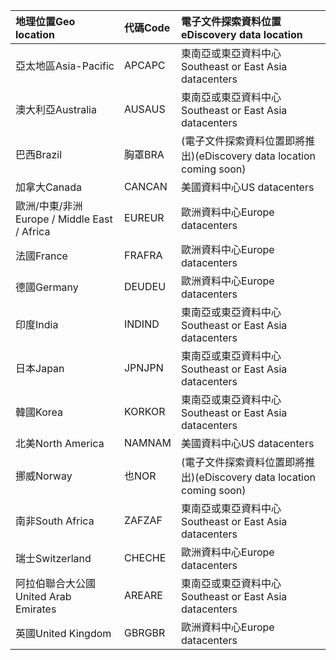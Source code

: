 
|  <span data-ttu-id="e1b91-101">地理位置</span><span class="sxs-lookup"><span data-stu-id="e1b91-101">Geo location</span></span>               |  <span data-ttu-id="e1b91-102">代碼</span><span class="sxs-lookup"><span data-stu-id="e1b91-102">Code</span></span>  |  <span data-ttu-id="e1b91-103">電子文件探索資料位置</span><span class="sxs-lookup"><span data-stu-id="e1b91-103">eDiscovery data location</span></span>        |
|:----------------------------|:-------|:---------------------------------|
|<span data-ttu-id="e1b91-104">亞太地區</span><span class="sxs-lookup"><span data-stu-id="e1b91-104">Asia-Pacific</span></span>                 |<span data-ttu-id="e1b91-105">APC</span><span class="sxs-lookup"><span data-stu-id="e1b91-105">APC</span></span>     |<span data-ttu-id="e1b91-106">東南亞或東亞資料中心</span><span class="sxs-lookup"><span data-stu-id="e1b91-106">Southeast or East Asia datacenters</span></span>|
|<span data-ttu-id="e1b91-107">澳大利亞</span><span class="sxs-lookup"><span data-stu-id="e1b91-107">Australia</span></span>                    |<span data-ttu-id="e1b91-108">AUS</span><span class="sxs-lookup"><span data-stu-id="e1b91-108">AUS</span></span>     |<span data-ttu-id="e1b91-109">東南亞或東亞資料中心</span><span class="sxs-lookup"><span data-stu-id="e1b91-109">Southeast or East Asia datacenters</span></span>|
|<span data-ttu-id="e1b91-110">巴西</span><span class="sxs-lookup"><span data-stu-id="e1b91-110">Brazil</span></span>                       |<span data-ttu-id="e1b91-111">胸罩</span><span class="sxs-lookup"><span data-stu-id="e1b91-111">BRA</span></span>     |<span data-ttu-id="e1b91-112">(電子文件探索資料位置即將推出)</span><span class="sxs-lookup"><span data-stu-id="e1b91-112">(eDiscovery data location coming soon)</span></span>|
|<span data-ttu-id="e1b91-113">加拿大</span><span class="sxs-lookup"><span data-stu-id="e1b91-113">Canada</span></span>                       |<span data-ttu-id="e1b91-114">CAN</span><span class="sxs-lookup"><span data-stu-id="e1b91-114">CAN</span></span>     |<span data-ttu-id="e1b91-115">美國資料中心</span><span class="sxs-lookup"><span data-stu-id="e1b91-115">US datacenters</span></span>                    |
|<span data-ttu-id="e1b91-116">歐洲/中東/非洲</span><span class="sxs-lookup"><span data-stu-id="e1b91-116">Europe / Middle East / Africa</span></span>|<span data-ttu-id="e1b91-117">EUR</span><span class="sxs-lookup"><span data-stu-id="e1b91-117">EUR</span></span>     |<span data-ttu-id="e1b91-118">歐洲資料中心</span><span class="sxs-lookup"><span data-stu-id="e1b91-118">Europe datacenters</span></span>                |
|<span data-ttu-id="e1b91-119">法國</span><span class="sxs-lookup"><span data-stu-id="e1b91-119">France</span></span>                       |<span data-ttu-id="e1b91-120">FRA</span><span class="sxs-lookup"><span data-stu-id="e1b91-120">FRA</span></span>     |<span data-ttu-id="e1b91-121">歐洲資料中心</span><span class="sxs-lookup"><span data-stu-id="e1b91-121">Europe datacenters</span></span>                |
|<span data-ttu-id="e1b91-122">德國</span><span class="sxs-lookup"><span data-stu-id="e1b91-122">Germany</span></span>                      |<span data-ttu-id="e1b91-123">DEU</span><span class="sxs-lookup"><span data-stu-id="e1b91-123">DEU</span></span>     |<span data-ttu-id="e1b91-124">歐洲資料中心</span><span class="sxs-lookup"><span data-stu-id="e1b91-124">Europe datacenters</span></span>                |
|<span data-ttu-id="e1b91-125">印度</span><span class="sxs-lookup"><span data-stu-id="e1b91-125">India</span></span>                        |<span data-ttu-id="e1b91-126">IND</span><span class="sxs-lookup"><span data-stu-id="e1b91-126">IND</span></span>     |<span data-ttu-id="e1b91-127">東南亞或東亞資料中心</span><span class="sxs-lookup"><span data-stu-id="e1b91-127">Southeast or East Asia datacenters</span></span>|
|<span data-ttu-id="e1b91-128">日本</span><span class="sxs-lookup"><span data-stu-id="e1b91-128">Japan</span></span>                        |<span data-ttu-id="e1b91-129">JPN</span><span class="sxs-lookup"><span data-stu-id="e1b91-129">JPN</span></span>     |<span data-ttu-id="e1b91-130">東南亞或東亞資料中心</span><span class="sxs-lookup"><span data-stu-id="e1b91-130">Southeast or East Asia datacenters</span></span>|
|<span data-ttu-id="e1b91-131">韓國</span><span class="sxs-lookup"><span data-stu-id="e1b91-131">Korea</span></span>                        |<span data-ttu-id="e1b91-132">KOR</span><span class="sxs-lookup"><span data-stu-id="e1b91-132">KOR</span></span>     |<span data-ttu-id="e1b91-133">東南亞或東亞資料中心</span><span class="sxs-lookup"><span data-stu-id="e1b91-133">Southeast or East Asia datacenters</span></span>|
|<span data-ttu-id="e1b91-134">北美</span><span class="sxs-lookup"><span data-stu-id="e1b91-134">North America</span></span>                |<span data-ttu-id="e1b91-135">NAM</span><span class="sxs-lookup"><span data-stu-id="e1b91-135">NAM</span></span>     |<span data-ttu-id="e1b91-136">美國資料中心</span><span class="sxs-lookup"><span data-stu-id="e1b91-136">US datacenters</span></span>                    |
|<span data-ttu-id="e1b91-137">挪威</span><span class="sxs-lookup"><span data-stu-id="e1b91-137">Norway</span></span>                       |<span data-ttu-id="e1b91-138">也</span><span class="sxs-lookup"><span data-stu-id="e1b91-138">NOR</span></span>     |<span data-ttu-id="e1b91-139">(電子文件探索資料位置即將推出)</span><span class="sxs-lookup"><span data-stu-id="e1b91-139">(eDiscovery data location coming soon)</span></span>|
|<span data-ttu-id="e1b91-140">南非</span><span class="sxs-lookup"><span data-stu-id="e1b91-140">South Africa</span></span>                 |<span data-ttu-id="e1b91-141">ZAF</span><span class="sxs-lookup"><span data-stu-id="e1b91-141">ZAF</span></span>     |<span data-ttu-id="e1b91-142">東南亞或東亞資料中心</span><span class="sxs-lookup"><span data-stu-id="e1b91-142">Southeast or East Asia datacenters</span></span>|
|<span data-ttu-id="e1b91-143">瑞士</span><span class="sxs-lookup"><span data-stu-id="e1b91-143">Switzerland</span></span>                  |<span data-ttu-id="e1b91-144">CHE</span><span class="sxs-lookup"><span data-stu-id="e1b91-144">CHE</span></span>     |<span data-ttu-id="e1b91-145">歐洲資料中心</span><span class="sxs-lookup"><span data-stu-id="e1b91-145">Europe datacenters</span></span>                |
|<span data-ttu-id="e1b91-146">阿拉伯聯合大公國</span><span class="sxs-lookup"><span data-stu-id="e1b91-146">United Arab Emirates</span></span>         |<span data-ttu-id="e1b91-147">ARE</span><span class="sxs-lookup"><span data-stu-id="e1b91-147">ARE</span></span>     |<span data-ttu-id="e1b91-148">東南亞或東亞資料中心</span><span class="sxs-lookup"><span data-stu-id="e1b91-148">Southeast or East Asia datacenters</span></span>|
|<span data-ttu-id="e1b91-149">英國</span><span class="sxs-lookup"><span data-stu-id="e1b91-149">United Kingdom</span></span>               |<span data-ttu-id="e1b91-150">GBR</span><span class="sxs-lookup"><span data-stu-id="e1b91-150">GBR</span></span>     |<span data-ttu-id="e1b91-151">歐洲資料中心</span><span class="sxs-lookup"><span data-stu-id="e1b91-151">Europe datacenters</span></span>                |

